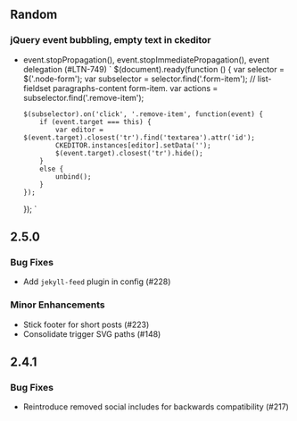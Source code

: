 
## Random

### jQuery event bubbling, empty text in ckeditor 

  * event.stopPropagation(), event.stopImmediatePropagation(), event delegation (#LTN-749)
   `
   $(document).ready(function () {
        var selector = $('.node-form');
        var subselector = selector.find('.form-item'); // list-fieldset paragraphs-content form-item.
        var actions = subselector.find('.remove-item');

        $(subselector).on('click', '.remove-item', function(event) {
            if (event.target === this) {
                var editor = $(event.target).closest('tr').find('textarea').attr('id');
                CKEDITOR.instances[editor].setData('');
                $(event.target).closest('tr').hide();
            }
            else {
                unbind();
            }
        });

    });
    `

## 2.5.0

### Bug Fixes

  * Add `jekyll-feed` plugin in config (#228)

### Minor Enhancements

  * Stick footer for short posts (#223)
  * Consolidate trigger SVG paths (#148)

## 2.4.1

### Bug Fixes

  * Reintroduce removed social includes for backwards compatibility (#217)
